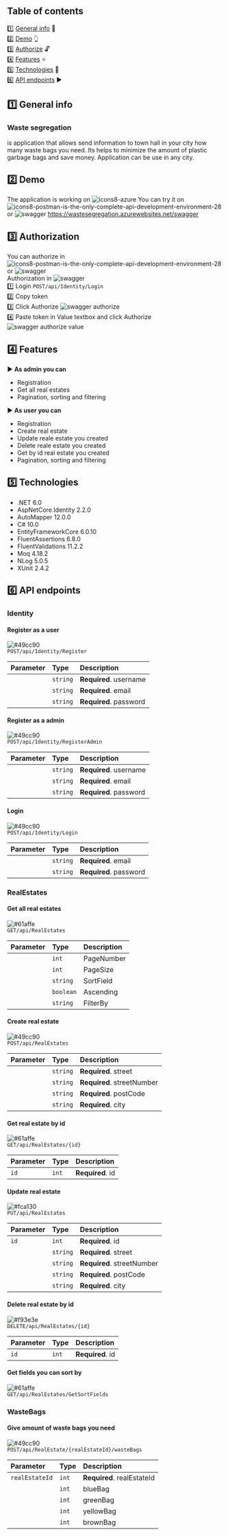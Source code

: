 ## Table of contents
:one: [General info](#general-info) :memo:  
:two:  [Demo](#demo) 👆  
:three: [Authorize](#authorize) 🔓  
:four: [Features](#features) ⭐    
:five: [Technologies](#technologies) 🔧  
:six: [API endpoints](#api-endpoints) ▶️
## :one: General info
### Waste segregation

is application that allows send information to town hall in your city how 
many waste bags you need. Its helps to minimize the amount of plastic 
garbage bags and save money. Application can be use in any city.


## :two: Demo  

The application is working on ![icons8-azure](https://user-images.githubusercontent.com/57062649/207971054-aa4975de-ff6a-423b-8b2b-6fe02339eef7.svg) You can try it on ![icons8-postman-is-the-only-complete-api-development-environment-28](https://user-images.githubusercontent.com/57062649/208315141-c05f9cb8-09b6-48c8-9012-ce4a8d2c4698.png) or
![swagger](https://user-images.githubusercontent.com/57062649/207968847-10b293bf-9571-4d3c-ae95-eb8d2f4165be.svg) 
https://wastesegregation.azurewebsites.net/swagger  

## :three: Authorization  
You can authorize in ![icons8-postman-is-the-only-complete-api-development-environment-28](https://user-images.githubusercontent.com/57062649/208315141-c05f9cb8-09b6-48c8-9012-ce4a8d2c4698.png) or ![swagger](https://user-images.githubusercontent.com/57062649/207968847-10b293bf-9571-4d3c-ae95-eb8d2f4165be.svg)  
Authorization in ![swagger](https://user-images.githubusercontent.com/57062649/207968847-10b293bf-9571-4d3c-ae95-eb8d2f4165be.svg)  
:one: Login ```POST/api/Identity/Login```    
:two: Copy token  
:three: Click Authorize ![swagger authorize](https://user-images.githubusercontent.com/57062649/208315552-94c5b81d-ca74-4cf0-91e6-9a79310c7967.jpg)  
:four: Paste token in Value textbox and click Authorize   
![swagger authorize value](https://user-images.githubusercontent.com/57062649/208315651-ba6b6d1e-2502-4f03-851b-24cb5dd8c5e9.jpg)  


## :four: Features

:arrow_forward: **As admin you can**
- Registration
- Get all real estates
- Pagination, sorting and filtering

:arrow_forward: **As user you can**

- Registration
- Create real estate
- Update reale estate you created
- Delete reale estate you created
- Get by id real estate you created
- Pagination, sorting and filtering


## :five: Technologies

- .NET 6.0
- AspNetCore.Identity 2.2.0
- AutoMapper 12.0.0
- C# 10.0
- EntityFrameworkCore 6.0.10
- FluentAssertions 6.8.0
- FluentValidations 11.2.2
- Moq 4.18.2
- NLog 5.0.5
- XUnit 2.4.2


## :six: API endpoints

### Identity
#### Register as a user
![#49cc90](https://placehold.co/20x20/49cc90/49cc90.png)   
`POST/api/Identity/Register`

| Parameter | Type     | Description                |
| :-------- | :------- | :------------------------- |
|           | `string` | **Required**. username     |
|           | `string` | **Required**. email        |
|           | `string` | **Required**. password     |

#### Register as a admin
![#49cc90](https://placehold.co/20x20/49cc90/49cc90.png)  
`POST/api/Identity/RegisterAdmin`

| Parameter | Type     | Description                |
| :-------- | :------- | :------------------------- |
|           | `string` | **Required**. username     |
|           | `string` | **Required**. email        |
|           | `string` | **Required**. password     |

#### Login
![#49cc90](https://placehold.co/20x20/49cc90/49cc90.png)  
`POST/api/Identity/Login`

| Parameter | Type     | Description                |
| :-------- | :------- | :------------------------- |
|           | `string` | **Required**. email        |
|           | `string` | **Required**. password     |

### RealEstates
#### Get all real estates
![#61affe](https://placehold.co/20x20/61affe/61affe.png)  
`GET/api/RealEstates`

| Parameter | Type     | Description                |
| :-------- | :------- | :------------------------- |
|           | `int`    | PageNumber                 |
|           | `int`    | PageSize                   |
|           | `string` | SortField                  |
|           | `boolean`| Ascending                  |
|           | `string` | FilterBy                   |

#### Create real estate
![#49cc90](https://placehold.co/20x20/49cc90/49cc90.png)  
`POST/api/RealEstates`

| Parameter | Type     | Description                |
| :-------- | :------- | :------------------------- |
|           | `string` | **Required**. street       |
|           | `string` | **Required**. streetNumber |
|           | `string` | **Required**. postCode     |
|           | `string` | **Required**. city         |

#### Get real estate by id
![#61affe](https://placehold.co/20x20/61affe/61affe.png)  
`GET/api/RealEstates/{id}`

| Parameter | Type     | Description                |
| :-------- | :------- | :------------------------- |
| `id`      | `int`    | **Required**. id           |

#### Update real estate
![#fca130](https://placehold.co/20x20/fca130/fca130.png)  
`PUT/api/RealEstates`

| Parameter | Type     | Description                |
| :-------- | :------- | :------------------------- |
| `id`      | `int`    | **Required**. id           |
|           | `string` | **Required**. street       |
|           | `string` | **Required**. streetNumber |
|           | `string` | **Required**. postCode     |
|           | `string` | **Required**. city         |

#### Delete real estate by id
![#f93e3e](https://placehold.co/20x20/f93e3e/f93e3e.png)  
`DELETE/api/RealEstates/{id}`

| Parameter | Type     | Description                |
| :-------- | :------- | :------------------------- |
| `id`      | `int`    | **Required**. id           |

#### Get fields you can sort by
![#61affe](https://placehold.co/20x20/61affe/61affe.png)  
`GET/api/RealEstates/GetSortFields`


### WasteBags
#### Give amount of waste bags you need
![#49cc90](https://placehold.co/20x20/49cc90/49cc90.png)  
`POST/api/RealEstate/{realEstateId}/wasteBags`

| Parameter | Type     | Description                |
| :-------- | :------- | :------------------------- |
| `realEstateId`| `int`| **Required**. realEstateId |
|           | `int`    | blueBag                    |
|           | `int`    | greenBag                   |
|           | `int`    | yellowBag                  |
|           | `int`    | brownBag                   |
